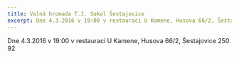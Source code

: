 ```yaml
---
title: Valná hromada T.J. Sokol Šestajovice
excerpt: Dne 4.3.2016 v 19:00 v restauraci U Kamene, Husova 66/2, Šestajovice 250 92
---
```


Dne 4.3.2016 v 19:00 v restauraci U Kamene, Husova 66/2, Šestajovice 250 92

